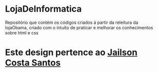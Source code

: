 # LojaDeInformatica
Repositório que contém os códigos criados à partir da releitura da lojaObama, criado com o intuíto de praticar e melhorar os conhecimentos sobre html e css

# Este design pertence ao [Jailson Costa Santos](https://github.com/professorobama)




